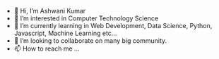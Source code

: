 - 👋 Hi, I’m Ashwani Kumar
- 👀 I’m interested in Computer Technology Science
- 🌱 I’m currently learning in Web Development, Data Science, Python, Javascript, Machine Learning etc...
- 💞️ I’m looking to collaborate on many big community.
- 📫 How to reach me ...

<!---
ashwani199/ashwani199 is a ✨ special ✨ repository because its `README.md` (this file) appears on your GitHub profile.
You can click the Preview link to take a look at your changes.
--->

